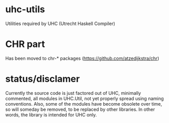 uhc-utils
=========

Utilities required by UHC (Utrecht Haskell Compiler)


CHR part
========

Has been moved to chr-* packages (https://github.com/atzedijkstra/chr)


status/disclamer
================

Currently the source code is just factored out of UHC, minimally
commented, all modules in UHC.Util, not yet properly spread using naming
conventions. Also, some of the modules have become obsolete over time,
so will someday be removed, to be replaced by other libraries. In other
words, the library is intended for UHC only.
